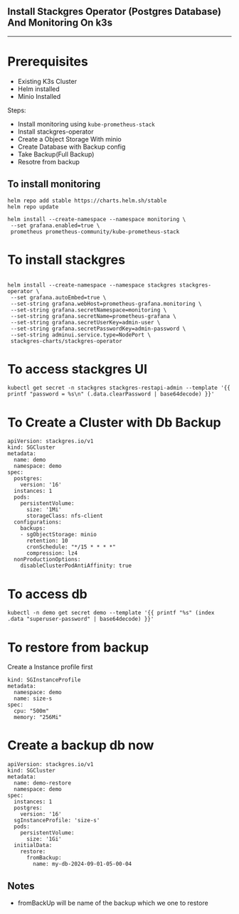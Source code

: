 ## Install Stackgres Operator (Postgres Database) And Monitoring On k3s
---

# Prerequisites
- Existing K3s Cluster
- Helm installed
- Minio Installed

Steps:
- Install monitoring using `kube-prometheus-stack`
- Install stackgres-operator
- Create a Object Storage With minio
- Create Database with Backup config
- Take Backup(Full Backup)
- Resotre from backup

## To install monitoring
```helm repo add prometheus-community https://prometheus-community.github.io/helm-charts
helm repo add stable https://charts.helm.sh/stable
helm repo update

helm install --create-namespace --namespace monitoring \
 --set grafana.enabled=true \
 prometheus prometheus-community/kube-prometheus-stack

```

# To install stackgres

```helm repo add stackgres-charts https://stackgres.io/downloads/stackgres-k8s/stackgres/helm/

helm install --create-namespace --namespace stackgres stackgres-operator \
 --set grafana.autoEmbed=true \
 --set-string grafana.webHost=prometheus-grafana.monitoring \
 --set-string grafana.secretNamespace=monitoring \
 --set-string grafana.secretName=prometheus-grafana \
 --set-string grafana.secretUserKey=admin-user \
 --set-string grafana.secretPasswordKey=admin-password \
 --set-string adminui.service.type=NodePort \
 stackgres-charts/stackgres-operator
```


# To access stackgres UI

```kubectl get secret -n stackgres stackgres-restapi-admin --template '{{ printf "username = %s\n" (.data.k8sUsername | base64decode) }}'
kubectl get secret -n stackgres stackgres-restapi-admin --template '{{ printf "password = %s\n" (.data.clearPassword | base64decode) }}'
```

# To Create a Cluster with Db Backup

```
apiVersion: stackgres.io/v1
kind: SGCluster
metadata:
  name: demo
  namespace: demo
spec:
  postgres:
    version: '16'
  instances: 1
  pods:
    persistentVolume:
      size: '1Mi'
      storageClass: nfs-client
  configurations:
    backups:
    - sgObjectStorage: minio
      retention: 10
      cronSchedule: "*/15 * * * *"
      compression: lz4
  nonProductionOptions:
    disableClusterPodAntiAffinity: true
```

# To access db
```
kubectl -n demo get secret demo --template '{{ printf "%s" (index .data "superuser-password" | base64decode) }}'
```


# To restore from backup

Create a Instance profile first

```apiVersion: stackgres.io/v1
kind: SGInstanceProfile
metadata:
  namespace: demo
  name: size-s
spec:
  cpu: "500m"
  memory: "256Mi"
```

# Create a backup db now

```
apiVersion: stackgres.io/v1
kind: SGCluster
metadata:
  name: demo-restore
  namespace: demo
spec:
  instances: 1
  postgres:
    version: '16'
  sgInstanceProfile: 'size-s'
  pods:
    persistentVolume:
      size: '1Gi'
  initialData:
    restore:
      fromBackup:
        name: my-db-2024-09-01-05-00-04
```
## Notes
- fromBackUp will be name of the backup which we one to restore
